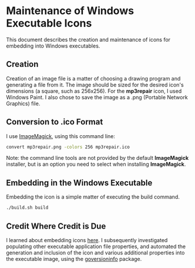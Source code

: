 # Maintenance of Windows Executable Icons

This document describes the creation and maintenance of icons for embedding into
Windows executables.

## Creation

Creation of an image file is a matter of choosing a drawing program and
generating a file from it. The image should be sized for the desired icon's
dimensions (a square, such as 256x256). For the **mp3repair** icon, I used
Windows Paint. I also chose to save the image as a .png (Portable Network
Graphics) file.

## Conversion to .ico Format

I use [ImageMagick](https://imagemagick.org/), using this command line:

```bash
convert mp3repair.png -colors 256 mp3repair.ico
```

Note: the command line tools are not provided by the default **ImageMagick**
installer, but is an option you need to select when installing **ImageMagick**.

## Embedding in the Windows Executable

Embedding the icon is a simple matter of executing the build command.

```bash
./build.sh build
```

## Credit Where Credit is Due

I learned about embedding icons
[here](https://hjr265.me/blog/adding-icons-for-go-built-windows-executable/). I
subsequently investigated populating other executable application file
properties, and automated the generation and inclusion of the icon and various
additional properties into the executable image, using the
[goversioninfo](https://github.com/josephspurrier/goversioninfo) package.
